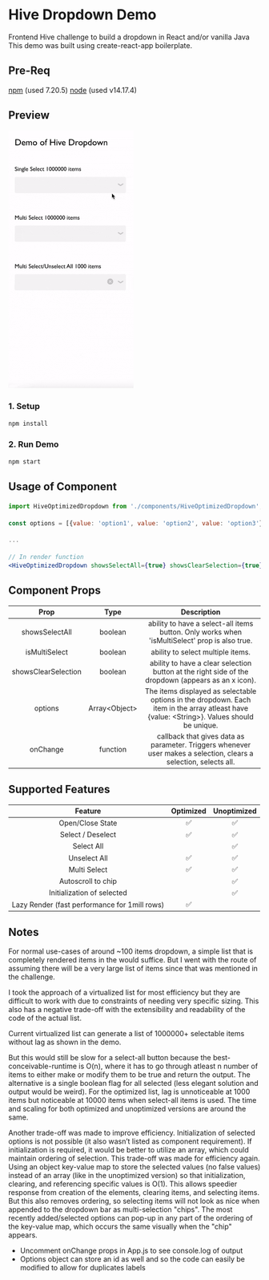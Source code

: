 # Hive Dropdown Demo

Frontend Hive challenge to build a dropdown in React and/or vanilla Java
This demo was built using create-react-app boilerplate.

## Pre-Req
[npm](https://www.npmjs.com/) (used 7.20.5)
[node](https://nodejs.org/en/) (used v14.17.4)

## Preview

<img src="demo.gif" alt="demo of dropdown" width="250">

### 1. Setup
```bash
npm install
```

### 2. Run Demo
```bash
npm start
```

## Usage of Component
```jsx
import HiveOptimizedDropdown from './components/HiveOptimizedDropdown';

const options = [{value: 'option1', value: 'option2', value: 'option3'}];

...

// In render function
<HiveOptimizedDropdown showsSelectAll={true} showsClearSelection={true}isMultiSelect={true} options={options} onChange={(data) => console.log(data)} />
```

## Component Props
| Prop | Type | Description | 
| :---: | :---: | :---: | 
| showsSelectAll | boolean | ability to have a select-all items button. Only works when 'isMultiSelect' prop is also true. | 
| isMultiSelect | boolean | ability to select multiple items. | 
| showsClearSelection | boolean | ability to have a clear selection button at the right side of the dropdown (appears as an x icon). | 
| options | Array\<Object\> | The items displayed as selectable options in the dropdown. Each item in the array atleast have {value: \<String\>}. Values should be unique. |
| onChange | function | callback that gives data as parameter. Triggers whenever user makes a selection, clears a selection, selects all. | 

## Supported Features

| Feature | Optimized | Unoptimized |
| :---: | :---: | :---: | 
| Open/Close State | :white_check_mark: | :white_check_mark: |
| Select / Deselect | :white_check_mark: | :white_check_mark: |
| Select All | | :white_check_mark: | :white_check_mark: | 
| Unselect All | :white_check_mark: | :white_check_mark: | 
| Multi Select | :white_check_mark: | :white_check_mark: |
| Autoscroll to chip |  | :white_check_mark: |
| Initialization of selected |  | :white_check_mark: |
| Lazy Render (fast performance for 1mill rows) | :white_check_mark: |  |

## Notes
For normal use-cases of around ~100 items dropdown, a simple list that is completely rendered items in the would suffice. But I went with the route of assuming there will be a very large list of items since that was mentioned in the challenge.

I took the approach of a virtualized list for most efficiency but they are difficult to work with due to constraints of needing very specific sizing. This also has a negative trade-off with the extensibility and readability of the code of the actual list.

Current virtualized list can generate a list of 1000000+ selectable items without lag as shown in the demo.

But this would still be slow for a select-all button because the best-conceivable-runtime is O(n), where it has to go through atleast n number of items to either make or modify them to be true and return the output. The alternative is a single boolean flag for all selected (less elegant solution and output would be weird). For the optimized list, lag is unnoticeable at 1000 items but noticeable at 10000 items when select-all items is used. The time and scaling for both optimized and unoptimized versions are around the same.

Another trade-off was made to improve efficiency. Initialization of selected options is not possible (it also wasn’t listed as  component requirement). If initialization is required, it would be better to utilize an array, which could maintain ordering of selection. This trade-off was made for efficiency again. Using an object key-value map to store the selected values (no false values) instead of an array (like in the unoptimized version) so that initialization, clearing, and referencing specific values is O(1). This allows speedier response from creation of the elements, clearing items, and selecting items. But this also removes ordering, so selecting items will not look as nice when appended to the dropdown bar as multi-selection "chips". The most recently added/selected options can pop-up in any part of the ordering of the key-value map, which occurs the same visually when the "chip" appears.

- Uncomment onChange props in App.js to see console.log of output
- Options object can store an id as well and so the code can easily be modified to allow for duplicates labels
